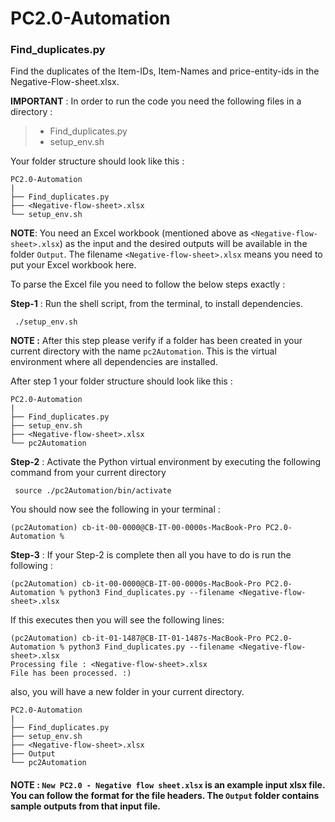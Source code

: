 # PC2.0-Automation

### Find_duplicates.py
  
Find the duplicates of the Item-IDs, Item-Names
  and price-entity-ids in the Negative-Flow-sheet.xlsx. 
  
**IMPORTANT** :  In order to run the code you need the following files
  in a directory :
  > - Find_duplicates.py
  > - setup_env.sh

Your folder structure should look like this :  
```commandline
PC2.0-Automation
|
├── Find_duplicates.py
├── <Negative-flow-sheet>.xlsx
└── setup_env.sh
```

**NOTE**: You need an Excel workbook (mentioned above as `<Negative-flow-sheet>.xlsx`) as the input and the desired outputs will be available in the folder `Output`. 
The filename `<Negative-flow-sheet>.xlsx` means you need to put your Excel workbook here. 
 
To parse the Excel file you need to follow the below steps exactly :

**Step-1** : Run the shell script, from the terminal, to install dependencies.
```setup-environment 
 ./setup_env.sh
```
**NOTE :** After this step please verify if a folder has been created in your current 
directory with the name `pc2Automation`. This is the virtual environment where all dependencies are 
installed.

After step 1 your folder structure should look like this :
```commandline
PC2.0-Automation
|
├── Find_duplicates.py
├── setup_env.sh
├── <Negative-flow-sheet>.xlsx
└── pc2Automation
```


**Step-2** : Activate the Python virtual environment by executing the following
command from your current directory 

```activate-environment
 source ./pc2Automation/bin/activate
```
You should now see the following in your terminal :
```commandline
(pc2Automation) cb-it-00-0000@CB-IT-00-0000s-MacBook-Pro PC2.0-Automation %
```

**Step-3** : If your Step-2 is complete then all you have to do is run the following :
```commandline
(pc2Automation) cb-it-00-0000@CB-IT-00-0000s-MacBook-Pro PC2.0-Automation % python3 Find_duplicates.py --filename <Negative-flow-sheet>.xlsx 
```
If this executes then you will see the following lines:
```commandline
(pc2Automation) cb-it-01-1487@CB-IT-01-1487s-MacBook-Pro PC2.0-Automation % python3 Find_duplicates.py --filename <Negative-flow-sheet>.xlsx 
Processing file : <Negative-flow-sheet>.xlsx
File has been processed. :)
```
also, you will have a new folder in your current directory.
```commandline
PC2.0-Automation
|
├── Find_duplicates.py
├── setup_env.sh
├── <Negative-flow-sheet>.xlsx
├── Output
└── pc2Automation
```

#### NOTE : `New PC2.0 - Negative flow sheet.xlsx` is an example input xlsx file. You can follow the format for the file headers. The `Output` folder contains sample outputs from that input file.

